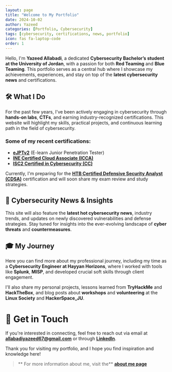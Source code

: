 ```yaml
---
layout: page
title: "Welcome to My Portfolio"
date: 2024-10-02
author: Yazeed
categories: [Portfolio, Cybersecurity]
tags: [cybersecurity, certifications, news, portfolio]
icon: fas fa-laptop-code
order: 1
---
```


<!-- ---
layout: page
title: "Welcome to My Portfolio"
--- -->

Hello, I'm **Yazeed Allabadi**, a dedicated **Cybersecurity Bachelor’s student at the University of Jordan**, with a passion for both **Red Teaming** and **Blue Teaming**. This portfolio serves as a central hub where I showcase my achievements, experiences, and stay on top of the **latest cybersecurity news** and certifications.

## 🛠️ What I Do

For the past few years, I've been actively engaging in cybersecurity through **hands-on labs**, **CTFs**, and earning industry-recognized certifications. This website will highlight my skills, practical projects, and continuous learning path in the field of cybersecurity.

### Some of my recent certifications:
- [**eJPTv2**](https://certs.ine.com/d35b58e4-566f-495c-ba16-b202139ccfdc) (E-learn Junior Penetration Tester)
- [**INE Certified Cloud Associate (ICCA)**](https://certs.ine.com/da7609ba-a883-4a2d-a4b7-11efea176826)
- [**ISC2 Certified in Cybersecurity (CC)**](https://www.credly.com/badges/a75656c5-9c50-482d-8fd5-e5adb1b86ea8/public_url)

Currently, I'm preparing for the [**HTB Certified Defensive Security Analyst (CDSA)**](https://academy.hackthebox.com/preview/certifications/htb-certified-defensive-security-analyst) certification and will soon share my exam review and study strategies.

## 📰 Cybersecurity News & Insights

This site will also feature the **latest hot cybersecurity news**, industry trends, and updates on newly discovered vulnerabilities and defense strategies. Stay tuned for insights into the ever-evolving landscape of **cyber threats** and **countermeasures**.

## 🎓 My Journey

Here you can find more about my professional journey, including my time as a **Cybersecurity Engineer at Hayyan Horizons**, where I worked with tools like **Splunk**, **MISP**, and developed crucial soft skills through client engagement.

I'll also share my personal projects, lessons learned from **TryHackMe** and **HackTheBox**, and blog posts about **workshops** and **volunteering** at the **Linux Society** and **HackerSpace\_JU**.

# 🚀 Get in Touch

If you're interested in connecting, feel free to reach out via email at [**allabadiyazeed67@gmail.com**](mailto:allabadiyazeed67@gmail.com) or through [**LinkedIn**](https://www.linkedin.com/in/yazeedallabadi).

Thank you for visiting my portfolio, and I hope you find inspiration and knowledge here!




> ** For more information about me, visit the** [**about me page**](/about-me/)
